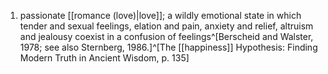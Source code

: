 1. passionate [[romance (love)|love]]; a wildly emotional state in which tender and sexual feelings, elation and pain, anxiety and relief, altruism and jealousy coexist in a confusion of feelings^[Berscheid and Walster, 1978; see also Sternberg, 1986.]^[The [[happiness]] Hypothesis: Finding Modern Truth in Ancient Wisdom, p. 135]